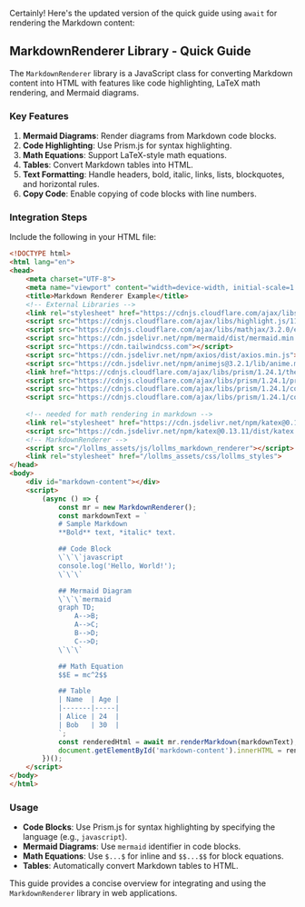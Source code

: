 Certainly! Here's the updated version of the quick guide using `await` for rendering the Markdown content:

## MarkdownRenderer Library - Quick Guide

The `MarkdownRenderer` library is a JavaScript class for converting Markdown content into HTML with features like code highlighting, LaTeX math rendering, and Mermaid diagrams.

### Key Features

1. **Mermaid Diagrams**: Render diagrams from Markdown code blocks.
2. **Code Highlighting**: Use Prism.js for syntax highlighting.
3. **Math Equations**: Support LaTeX-style math equations.
4. **Tables**: Convert Markdown tables into HTML.
5. **Text Formatting**: Handle headers, bold, italic, links, lists, blockquotes, and horizontal rules.
6. **Copy Code**: Enable copying of code blocks with line numbers.

### Integration Steps

Include the following in your HTML file:

```html
<!DOCTYPE html>
<html lang="en">
<head>
    <meta charset="UTF-8">
    <meta name="viewport" content="width=device-width, initial-scale=1.0">
    <title>Markdown Renderer Example</title>
    <!-- External Libraries -->
    <link rel="stylesheet" href="https://cdnjs.cloudflare.com/ajax/libs/highlight.js/11.5.1/styles/default.min.css">
    <script src="https://cdnjs.cloudflare.com/ajax/libs/highlight.js/11.5.1/highlight.min.js"></script>
    <script src="https://cdnjs.cloudflare.com/ajax/libs/mathjax/3.2.0/es5/tex-mml-chtml.js"></script>
    <script src="https://cdn.jsdelivr.net/npm/mermaid/dist/mermaid.min.js"></script>
    <script src="https://cdn.tailwindcss.com"></script>
    <script src="https://cdn.jsdelivr.net/npm/axios/dist/axios.min.js"></script>
    <script src="https://cdn.jsdelivr.net/npm/animejs@3.2.1/lib/anime.min.js"></script>
    <link href="https://cdnjs.cloudflare.com/ajax/libs/prism/1.24.1/themes/prism.min.css" rel="stylesheet">
    <script src="https://cdnjs.cloudflare.com/ajax/libs/prism/1.24.1/prism.min.js"></script>
    <script src="https://cdnjs.cloudflare.com/ajax/libs/prism/1.24.1/components/prism-javascript.min.js"></script>
    <script src="https://cdnjs.cloudflare.com/ajax/libs/prism/1.24.1/components/prism-python.min.js"></script>
    
    <!-- needed for math rendering in markdown -->
    <link rel="stylesheet" href="https://cdn.jsdelivr.net/npm/katex@0.13.11/dist/katex.min.css">
    <script src="https://cdn.jsdelivr.net/npm/katex@0.13.11/dist/katex.min.js"></script>
    <!-- MarkdownRenderer -->
    <script src="/lollms_assets/js/lollms_markdown_renderer"></script>
    <link rel="stylesheet" href="/lollms_assets/css/lollms_styles">
</head>
<body>
    <div id="markdown-content"></div>
    <script>
        (async () => {
            const mr = new MarkdownRenderer();
            const markdownText = `
            # Sample Markdown
            **Bold** text, *italic* text.

            ## Code Block
            \`\`\`javascript
            console.log('Hello, World!');
            \`\`\`

            ## Mermaid Diagram
            \`\`\`mermaid
            graph TD;
                A-->B;
                A-->C;
                B-->D;
                C-->D;
            \`\`\`

            ## Math Equation
            $$E = mc^2$$

            ## Table
            | Name  | Age |
            |-------|-----|
            | Alice | 24  |
            | Bob   | 30  |
            `;
            const renderedHtml = await mr.renderMarkdown(markdownText);
            document.getElementById('markdown-content').innerHTML = renderedHtml;
        })();
    </script>
</body>
</html>
```

### Usage

- **Code Blocks**: Use Prism.js for syntax highlighting by specifying the language (e.g., `javascript`).
- **Mermaid Diagrams**: Use `mermaid` identifier in code blocks.
- **Math Equations**: Use `$...$` for inline and `$$...$$` for block equations.
- **Tables**: Automatically convert Markdown tables to HTML.

This guide provides a concise overview for integrating and using the `MarkdownRenderer` library in web applications.